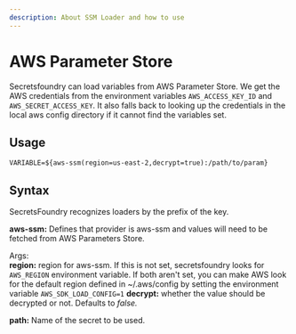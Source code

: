 ```yaml
---
description: About SSM Loader and how to use
---
```


# AWS Parameter Store

Secretsfoundry can load variables from AWS Parameter Store. We get the AWS credentials from the environment variables `AWS_ACCESS_KEY_ID` and `AWS_SECRET_ACCESS_KEY`. It also falls back to looking up the credentials in the local aws config directory if it cannot find the variables set.

## Usage

```
VARIABLE=${aws-ssm(region=us-east-2,decrypt=true):/path/to/param}
```

## **Syntax**

SecretsFoundry recognizes loaders by the prefix of the key.&#x20;

**aws-ssm:** Defines that provider is aws-ssm and values will need to be fetched from AWS Parameters Store.

Args:\
**region:** region for aws-ssm. If this is not set, secretsfoundry looks for `AWS_REGION` environment variable. If both aren't set, you can make AWS look for the default region defined in \~/.aws/config by setting the environment variable `AWS_SDK_LOAD_CONFIG=1` **decrypt:** whether the value should be decrypted or not. Defaults to _false._

**path:** Name of the secret to be used.
